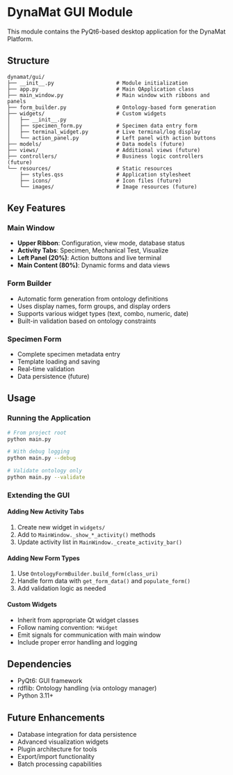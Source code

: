 # DynaMat GUI Module

This module contains the PyQt6-based desktop application for the DynaMat Platform.

## Structure

```
dynamat/gui/
├── __init__.py                    # Module initialization
├── app.py                         # Main QApplication class
├── main_window.py                 # Main window with ribbons and panels
├── form_builder.py                # Ontology-based form generation
├── widgets/                       # Custom widgets
│   ├── __init__.py
│   ├── specimen_form.py           # Specimen data entry form
│   ├── terminal_widget.py         # Live terminal/log display
│   └── action_panel.py            # Left panel with action buttons
├── models/                        # Data models (future)
├── views/                         # Additional views (future)
├── controllers/                   # Business logic controllers (future)
└── resources/                     # Static resources
    ├── styles.qss                 # Application stylesheet
    ├── icons/                     # Icon files (future)
    └── images/                    # Image resources (future)
```

## Key Features

### Main Window
- **Upper Ribbon**: Configuration, view mode, database status
- **Activity Tabs**: Specimen, Mechanical Test, Visualize
- **Left Panel (20%)**: Action buttons and live terminal
- **Main Content (80%)**: Dynamic forms and data views

### Form Builder
- Automatic form generation from ontology definitions
- Uses display names, form groups, and display orders
- Supports various widget types (text, combo, numeric, date)
- Built-in validation based on ontology constraints

### Specimen Form
- Complete specimen metadata entry
- Template loading and saving
- Real-time validation
- Data persistence (future)

## Usage

### Running the Application
```bash
# From project root
python main.py

# With debug logging
python main.py --debug

# Validate ontology only
python main.py --validate
```

### Extending the GUI

#### Adding New Activity Tabs
1. Create new widget in `widgets/`
2. Add to `MainWindow._show_*_activity()` methods
3. Update activity list in `MainWindow._create_activity_bar()`

#### Adding New Form Types
1. Use `OntologyFormBuilder.build_form(class_uri)`
2. Handle form data with `get_form_data()` and `populate_form()`
3. Add validation logic as needed

#### Custom Widgets
- Inherit from appropriate Qt widget classes
- Follow naming convention: `*Widget`
- Emit signals for communication with main window
- Include proper error handling and logging

## Dependencies

- PyQt6: GUI framework
- rdflib: Ontology handling (via ontology manager)
- Python 3.11+

## Future Enhancements

- Database integration for data persistence
- Advanced visualization widgets
- Plugin architecture for tools
- Export/import functionality
- Batch processing capabilities